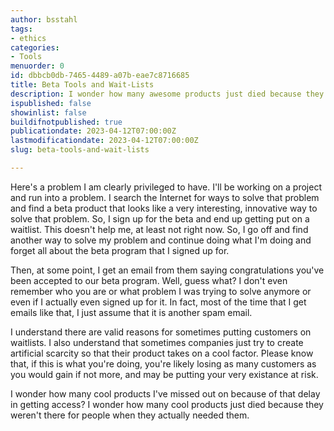 ```yaml
---
author: bsstahl
tags:
- ethics
categories:
- Tools
menuorder: 0
id: dbbcb0db-7465-4489-a07b-eae7c8716685
title: Beta Tools and Wait-Lists
description: I wonder how many awesome products just died because they weren't available for people when they actually needed them
ispublished: false
showinlist: false
buildifnotpublished: true
publicationdate: 2023-04-12T07:00:00Z
lastmodificationdate: 2023-04-12T07:00:00Z
slug: beta-tools-and-wait-lists

---
```

Here's a problem I am clearly privileged to have. I'll be working on a project and run into a problem. I search the Internet for ways to solve that problem and find a beta product that looks like a very interesting, innovative way to solve that problem. So, I sign up for the beta and end up getting put on a waitlist. This doesn't help me, at least not right now. So, I go off and find another way to solve my problem and continue doing what I'm doing and forget all about the beta program that I signed up for.

Then, at some point, I get an email from them saying congratulations you've been accepted to our beta program. Well, guess what? I don't even remember who you are or what problem I was trying to solve anymore or even if I actually even signed up for it. In fact, most of the time that I get emails like that, I just assume that it is another spam email.

I understand there are valid reasons for sometimes putting customers on waitlists. I also understand that sometimes companies just try to create artificial scarcity so that their product takes on a cool factor. Please know that, if this is what you're doing, you're likely losing as many customers as you would gain if not more, and may be putting your very existance at risk.

I wonder how many cool products I've missed out on because of that delay in getting access? I wonder how many cool products just died because they weren't there for people when they actually needed them.